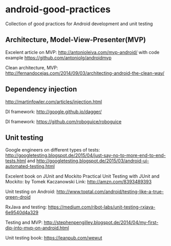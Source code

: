 # android-good-practices
Collection of good practices for Android development and unit testing

## Architecture, Model-View-Presenter(MVP)

Excelent article on MVP: http://antonioleiva.com/mvp-android/ with code example https://github.com/antoniolg/androidmvp

Clean architecture, MVP: http://fernandocejas.com/2014/09/03/architecting-android-the-clean-way/

## Dependency injection

http://martinfowler.com/articles/injection.html

DI framework: http://google.github.io/dagger/

DI framework: https://github.com/roboguice/roboguice

## Unit testing
Google engineers on different types of tests: http://googletesting.blogspot.de/2015/04/just-say-no-to-more-end-to-end-tests.html and
http://googletesting.blogspot.de/2015/03/android-ui-automated-testing.html

Excelent book on JUnit and Mockito Practical Unit Testing with JUnit and Mockito: by Tomek Kaczanowski 
Link: http://amzn.com/8393489393

Unit testing on Android: http://www.toptal.com/android/testing-like-a-true-green-droid

RxJava and testing: https://medium.com/ribot-labs/unit-testing-rxjava-6e9540d4a329

Testing and MVP: http://stephenpengilley.blogspot.de/2014/04/my-first-dip-into-mvp-on-android.html

Unit testing book: https://leanpub.com/wewut
